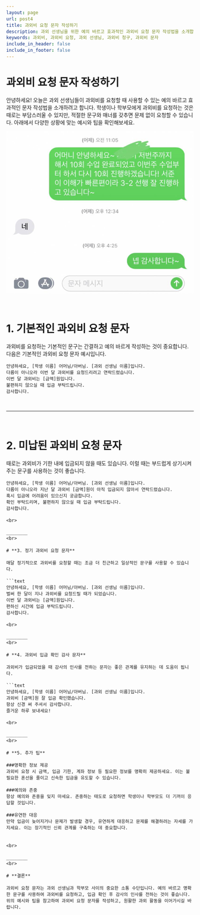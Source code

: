 ```yaml
---
layout: page
url: post4
title: 과외비 요청 문자 작성하기
description: 과외 선생님을 위한 예의 바르고 효과적인 과외비 요청 문자 작성법을 소개합니다.
keywords: 과외비, 과외비 요청, 과외 선생님, 과외비 청구, 과외비 문자
include_in_header: false
include_in_footer: false
---
```


# 과외비 요청 문자 작성하기

안녕하세요! 오늘은 과외 선생님들이 과외비를 요청할 때 사용할 수 있는 예의 바르고 효과적인 문자 작성법을 소개하려고 합니다. 학생이나 학부모에게 과외비를 요청하는 것은 때로는 부담스러울 수 있지만, 적절한 문구와 매너를 갖추면 문제 없이 요청할 수 있습니다. 아래에서 다양한 상황에 맞는 예시와 팁을 확인해보세요.

![과외비 요청](../assets/images/post4.png)

<br>

# **1. 기본적인 과외비 요청 문자**

과외비를 요청하는 기본적인 문구는 간결하고 예의 바르게 작성하는 것이 중요합니다. 다음은 기본적인 과외비 요청 문자 예시입니다.

```text
안녕하세요, [학생 이름] 어머님/아버님. [과외 선생님 이름]입니다.
다름이 아니오라 이번 달 과외비를 요청드리려고 연락드렸습니다.
이번 달 과외비는 [금액]원입니다.
불편하지 않으실 때 입금 부탁드립니다.
감사합니다.
```

<br>

________
<br>

# **2. 미납된 과외비 요청 문자**

때로는 과외비가 기한 내에 입금되지 않을 때도 있습니다. 이럴 때는 부드럽게 상기시켜주는 문구를 사용하는 것이 좋습니다.

```text
안녕하세요, [학생 이름] 어머님/아버님. [과외 선생님 이름]입니다.
다름이 아니오라 지난 달 과외비 [금액]원이 아직 입금되지 않아서 연락드렸습니다.
혹시 입금에 어려움이 있으신지 궁금합니다.
확인 부탁드리며, 불편하지 않으실 때 입금 부탁드립니다.
감사합니다.

<br>

________
<br>

# **3. 정기 과외비 요청 문자**

매달 정기적으로 과외비를 요청할 때는 조금 더 친근하고 일상적인 문구를 사용할 수 있습니다.

```text
안녕하세요, [학생 이름] 어머님/아버님. [과외 선생님 이름]입니다.
벌써 한 달이 지나 과외비를 요청드릴 때가 되었습니다.
이번 달 과외비는 [금액]원입니다.
편하신 시간에 입금 부탁드립니다.
감사합니다.

<br>

________
<br>

# **4. 과외비 입금 확인 감사 문자**

과외비가 입금되었을 때 감사의 인사를 전하는 문자는 좋은 관계를 유지하는 데 도움이 됩니다.

```text
안녕하세요, [학생 이름] 어머님/아버님. [과외 선생님 이름]입니다.
과외비 [금액]원 잘 입금 확인했습니다.
항상 신경 써 주셔서 감사합니다.
즐거운 하루 보내세요!

<br>

________
<br>

# **5. 추가 팁**

###명확한 정보 제공
과외비 요청 시 금액, 입금 기한, 계좌 정보 등 필요한 정보를 명확히 제공하세요. 이는 불필요한 혼선을 줄이고 신속한 입금을 유도할 수 있습니다.

###예의와 존중
항상 예의와 존중을 잊지 마세요. 존중하는 태도로 요청하면 학생이나 학부모도 더 기꺼이 응답할 것입니다.

###유연한 대응
만약 입금이 늦어지거나 문제가 발생할 경우, 유연하게 대응하고 문제를 해결하려는 자세를 가지세요. 이는 장기적인 신뢰 관계를 구축하는 데 중요합니다.


<br>

________
<br>

# **결론**

과외비 요청 문자는 과외 선생님과 학부모 사이의 중요한 소통 수단입니다. 예의 바르고 명확한 문구를 사용하여 과외비를 요청하고, 입금 확인 후 감사의 인사를 전하는 것이 좋습니다. 위의 예시와 팁을 참고하여 과외비 요청 문자를 작성하고, 원활한 과외 활동을 이어가시길 바랍니다.

